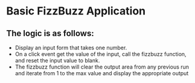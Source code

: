 Basic FizzBuzz Application
==========================
The logic is as follows: 
-----------------------------
- Display an input form that takes one number.
- On a click event get the value of the input, call the fizzbuzz function, and reset the input value to blank.
- The fizzbuzz function will clear the output area from any previous run and iterate from 1 to the max value and display the appropriate output
